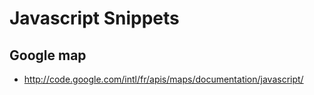 # Javascript Snippets

## Google map

* http://code.google.com/intl/fr/apis/maps/documentation/javascript/